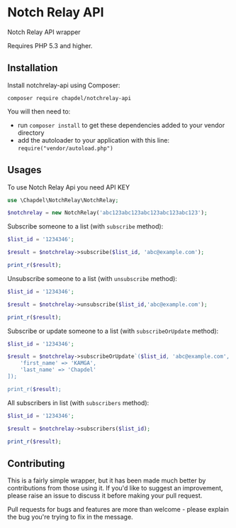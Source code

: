# Notch Relay API

Notch Relay API wrapper

Requires PHP 5.3 and higher.

## Installation

Install notchrelay-api using Composer:

```
composer require chapdel/notchrelay-api
```

You will then need to:

- run `composer install` to get these dependencies added to your vendor directory
- add the autoloader to your application with this line: `require("vendor/autoload.php")`

## Usages

To use Notch Relay Api you need API KEY

```php
use \Chapdel\NotchRelay\NotchRelay;

$notchrelay = new NotchRelay('abc123abc123abc123abc123abc123');
```

Subscribe someone to a list (with `subscribe` method):

```php
$list_id = '1234346';

$result = $notchrelay->subscribe($list_id, 'abc@example.com');

print_r($result);
```

Unsubscribe someone to a list (with `unsubscribe` method):

```php
$list_id = '1234346';

$result = $notchrelay->unsubscribe($list_id,'abc@example.com');

print_r($result);
```

Subscribe or update someone to a list (with `subscribeOrUpdate` method):

```php
$list_id = '1234346';

$result = $notchrelay->subscribeOrUpdate`($list_id, 'abc@example.com', [
    'first_name' => 'KAMGA',
    'last_name' => 'Chapdel'
]);

print_r($result);
```


All subscribers in list (with `subscribers` method):

```php
$list_id = '1234346';

$result = $notchrelay->subscribers($list_id);

print_r($result);
```

## Contributing

This is a fairly simple wrapper, but it has been made much better by contributions from those using it. If you'd like to suggest an improvement, please raise an issue to discuss it before making your pull request.

Pull requests for bugs and features are more than welcome - please explain the bug you're trying to fix in the message.
